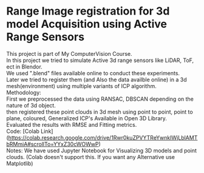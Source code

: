 # Range Image registration for 3d model Acquisition using Active Range Sensors
This project is part of My ComputerVision Course. </br>
In this project we tried to simulate Active 3d range sensors like LiDAR, ToF, ect in Blendor. </br>
We used ".blend" files available online to conduct these experiments. </br>
Later we tried to register them (and Also the data availble online) in a 3d mesh(environment) using multiple variants of ICP algorithm. </br>
Methodology: </br>
First we preprocessed the data using RANSAC, DBSCAN depending on the nature of 3d object. </br>
then registered these point clouds in 3d mesh using point to point, point to plane, coloured, Generalized ICP's Available in Open 3D Library. </br>
Evaluated the results with RMSE and Fitting metrics. </br>
Code: [Colab Link] (https://colab.research.google.com/drive/1Rwr0kuZPVYTReYwnkIWjLblAMTbRMmiA#scrollTo=YYxZ30cWOWwP) </br>
Notes: We have used Jupyter Notebook for Visualizing 3D models and point clouds. (Colab doesn't support this. If you want any Alternative use Matplotlib) </br>
